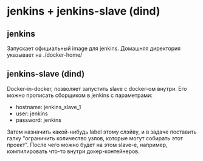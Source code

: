 # jenkins + jenkins-slave (dind)

## jenkins

Запускает официальный image для jenkins. Домашняя директория указывает
на ./docker-home/


## jenkins-slave (dind)

Docker-in-docker, позволяет запустить slave с docker-ом внутри. Его можно
прописать сборщиком в jenkins с параметрами:

* hostname: jenkins_slave_1
* user: jenkins
* password: jenkins

Затем назначить какой-нибудь label этому слэйву, и в задаче поставить галку
"ограничить количество узлов, которые могут собирать этот проект". После чего
можно будет на этом slave-е, например, компилировать что-то внутри
докер-контейнеров.
